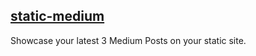 ## [static-medium](https://archgirl.github.io/module-scripts/static-medium/)
Showcase your latest 3 Medium Posts on your static site.
